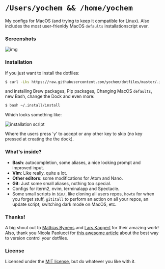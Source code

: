 # `/Users/yochem && /home/yochem`
My configs for MacOS (and trying to keep it compatible for Linux). Also includes the most user-frienldy
MacOS `defaults` installationscript ever.

### Screenshots
![img](https://user-images.githubusercontent.com/23235841/53305538-e5928700-3882-11e9-8842-4d1245a82ce3.jpg)

### Installation
If you just want to install the dotfiles:
```bash
$ curl -Lks https://raw.githubusercontent.com/yochem/dotfiles/master/.install/dotinstall | /bin/bash
```
and installing Brew packages, Pip packages, Changing MacOS `defaults`, 
new Bash, change the Dock and even more:
```bash
$ bash ~/.install/install
```
Which looks something like:

![installation script](https://media.giphy.com/media/3pAPsTr66NdEe8cgGa/giphy.gif)

Where the users press 'y' to accept or any other key to skip (no key pressed 
at creating the the dock).

### What's inside?
- **Bash**: autocompletion, some aliases, a nice looking prompt and improved
input.
- **Vim**: Like really, quite a lot.
- **Other editors**: some modifications for Atom and Nano.
- **Git**: Just some small aliases, nothing too special.
- Configs for iterm2, nvim, terminalapp and Spectacle.
- Some small scripts in `bin/`, like cloning all users repos, `howto` for when
    you forget stuff, `gititall` to perform an action on all your repos, an
    update script, switching dark mode on MacOS, etc.

### Thanks!
A big shout out to [Mathias Bynens](https://github.com/mathiasbynens/dotfiles)
and [Lars Kappert](https://github.com/webpro/dotfiles) for their amazing work!
Also, thank you Nicola Paolucci for [this awesome article](https://developer.atlassian.com/blog/2016/02/best-way-to-store-dotfiles-git-bare-repo/) 
about the best way to version control your dotfiles.

### License
Licensed under the [MIT license](https://github.com/yochem/dotfiles/blob/master/LICENSE), 
but do whatever you like with it.

